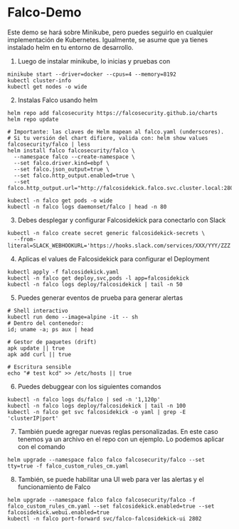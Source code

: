 # Falco-Demo

Este demo se hará sobre Minikube, pero puedes seguirlo en cualquier implementación de Kubernetes. Igualmente, se asume que ya tienes instalado helm en tu entorno de desarrollo.

1. Luego de instalar minikube, lo inicias y pruebas con 
```
minikube start --driver=docker --cpus=4 --memory=8192
kubectl cluster-info
kubectl get nodes -o wide
```
2. Instalas Falco usando helm
```
helm repo add falcosecurity https://falcosecurity.github.io/charts
helm repo update

# Importante: las claves de Helm mapean al falco.yaml (underscores). 
# Si tu versión del chart difiere, valida con: helm show values falcosecurity/falco | less
helm install falco falcosecurity/falco \
  --namespace falco --create-namespace \
  --set falco.driver.kind=ebpf \
  --set falco.json_output=true \
  --set falco.http_output.enabled=true \
  --set falco.http_output.url="http://falcosidekick.falco.svc.cluster.local:2801/"

kubectl -n falco get pods -o wide
kubectl -n falco logs daemonset/falco | head -n 80
```
3. Debes desplegar y configurar Falcosidekick para conectarlo con Slack
```
kubectl -n falco create secret generic falcosidekick-secrets \
  --from-literal=SLACK_WEBHOOKURL='https://hooks.slack.com/services/XXX/YYY/ZZZ'
```
4. Aplicas el values de Falcosidekick para configurar el Deployment
```
kubectl apply -f falcosidekick.yaml
kubectl -n falco get deploy,svc,pods -l app=falcosidekick
kubectl -n falco logs deploy/falcosidekick | tail -n 50
```
5. Puedes generar eventos de prueba para generar alertas
```
# Shell interactivo
kubectl run demo --image=alpine -it -- sh
# Dentro del contenedor:
id; uname -a; ps aux | head

# Gestor de paquetes (drift)
apk update || true
apk add curl || true

# Escritura sensible
echo "# test kcd" >> /etc/hosts || true
```
6. Puedes debuggear con los siguientes comandos
```
kubectl -n falco logs ds/falco | sed -n '1,120p'
kubectl -n falco logs deploy/falcosidekick | tail -n 100
kubectl -n falco get svc falcosidekick -o yaml | grep -E 'clusterIP|port'
```
7. También puede agregar nuevas reglas personalizadas. En este caso tenemos ya un archivo en el repo con un ejemplo. Lo podemos aplicar con el comando
```
helm upgrade --namespace falco falco falcosecurity/falco --set tty=true -f falco_custom_rules_cm.yaml
```
8. También, se puede habilitar una UI web para ver las alertas y el funcionamiento de Falco
```
helm upgrade --namespace falco falco falcosecurity/falco -f falco_custom_rules_cm.yaml --set falcosidekick.enabled=true --set falcosidekick.webui.enabled=true
kubectl -n falco port-forward svc/falco-falcosidekick-ui 2802
```

